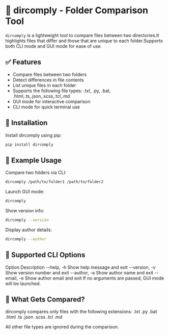 # 📁 dircomply - Folder Comparison Tool
`dircomply` is a lightweight tool to compare files between two directories.It highlights files that differ and those that are unique to each folder.Supports both CLI mode and GUI mode for ease of use.

## ✅ Features
- Compare files between two folders
- Detect differences in file contents
- List unique files in each folder
- Supports the following file types:
    .txt, .py, .bat, .html,.ts,.json,.scss,.tcl,.md
- GUI mode for interactive comparison
- CLI mode for quick terminal use

## 💾 Installation
Install dircomply using pip:
```sh
pip install dircomply
```

## 🧪 Example Usage
Compare two folders via CLI:
```sh
dircomply /path/to/folder1 /path/to/folder2
```
Launch GUI mode:
```sh
dircomply
```
Show version info:
```sh
dircomply --version
```
Display author details:
```sh
dircomply --author
```

## 📌 Supported CLI Options
Option	Description
--help, -h	Show help message and exit
--version, -v	Show version number and exit
--author, -a	Show author name and exit
--email, -e	Show author email and exit
If no arguments are passed, GUI mode will be launched.

## 🔎 What Gets Compared?
dircomply compares only files with the following extensions:
.txt
.py
.bat
.html
.ts
.json
.scss
.tcl
.md

All other file types are ignored during the comparison.